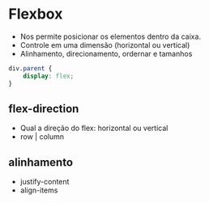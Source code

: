 # Flexbox

* Nos permite posicionar os elementos dentro da caixa.
* Controle em uma dimensão (horizontal ou vertical)
* Alinhamento, direcionamento, ordernar e tamanhos

```css
div.parent {
    display: flex;
}
```

## flex-direction

* Qual a direção do flex: horizontal ou vertical
* row | column

## alinhamento

* justify-content
* align-items
